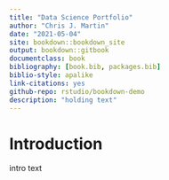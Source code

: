 ```yaml
--- 
title: "Data Science Portfolio"
author: "Chris J. Martin"
date: "2021-05-04"
site: bookdown::bookdown_site
output: bookdown::gitbook
documentclass: book
bibliography: [book.bib, packages.bib]
biblio-style: apalike
link-citations: yes
github-repo: rstudio/bookdown-demo
description: "holding text"
---
```


# Introduction
intro text
